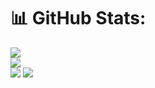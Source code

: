 # 📊 GitHub Stats:
![](https://github-readme-stats.vercel.app/api?username=otabekmuradov&theme=omni&hide_border=false&include_all_commits=true&count_private=true)<br/>
![](https://github-readme-streak-stats.herokuapp.com/?user=otabekmuradov&theme=omni&hide_border=false)<br/>
![](https://github-readme-stats.vercel.app/api/top-langs/?username=otabekmuradov&theme=omni&hide_border=false&include_all_commits=true&count_private=true&layout=compact)
[![](https://visitcount.itsvg.in/api?id=otabekmuradov&icon=0&color=0)](https://visitcount.itsvg.in)

<!-- Proudly created with GPRM ( https://gprm.itsvg.in ) -->
